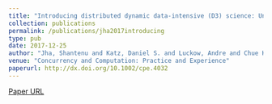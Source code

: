 ```yaml
---
title: "Introducing distributed dynamic data-intensive (D3) science: Understanding applications and infrastructure"
collection: publications
permalink: /publications/jha2017introducing
type: pub
date: 2017-12-25
author: "Jha, Shantenu and Katz, Daniel S. and Luckow, Andre and Chue Hong , Neil and Rana, Omer and Simmhan, Yogesh"
venue: "Concurrency and Computation: Practice and Experience"
paperurl: http://dx.doi.org/10.1002/cpe.4032
---
```

[Paper URL](http://dx.doi.org/10.1002/cpe.4032)
